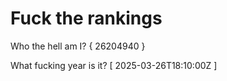 # Fuck the rankings

Who the hell am I?
{ 26204940 }

What fucking year is it?
[ 2025-03-26T18:10:00Z ]
